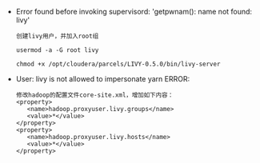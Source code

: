 <!--
 * @Author: wjn
 * @Date: 2020-09-06 05:58:51
 * @LastEditors: wjn
 * @LastEditTime: 2020-09-06 07:20:34
-->
* Error found before invoking supervisord: 'getpwnam(): name not found: livy'

      创建livy用户，并加入root组

      usermod -a -G root livy

      chmod +x /opt/cloudera/parcels/LIVY-0.5.0/bin/livy-server

* User: livy is not allowed to impersonate yarn ERROR:

      修改hadoop的配置文件core-site.xml，增加如下内容：
      <property>
         <name>hadoop.proxyuser.livy.groups</name>
         <value>*</value>
      </property>
      <property>
         <name>hadoop.proxyuser.livy.hosts</name>
         <value>*</value>
      </property>